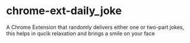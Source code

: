 # chrome-ext-daily_joke
A Chrome Extension that randomly delivers either one or two-part jokes, this helps in qucik relaxation and brings a smile on your face

